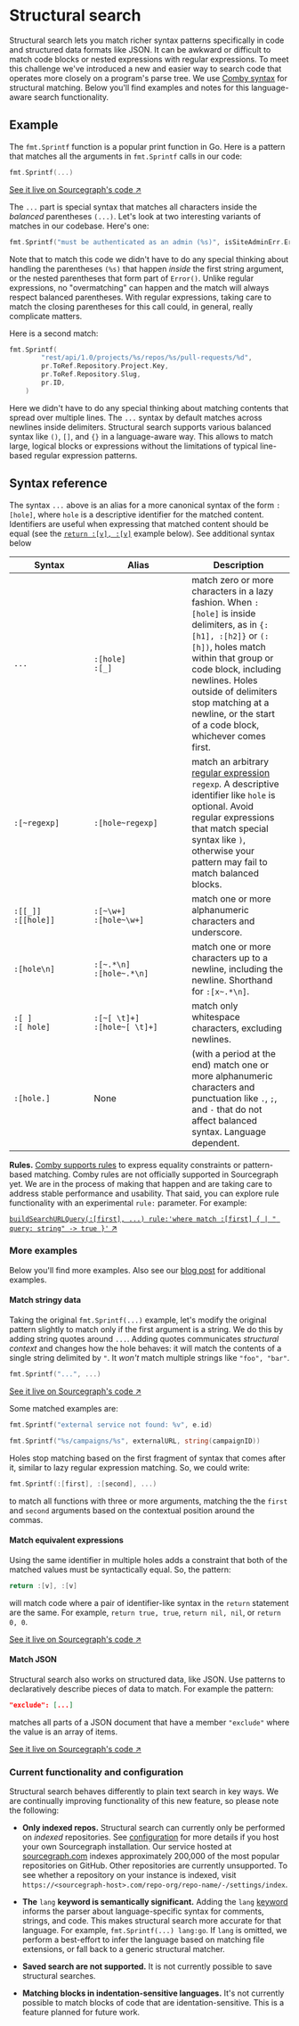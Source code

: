 <style>
table td:first-child {
  width: 8em;
  min-width: 8em;
  max-width: 8em;
}
table td:nth-child(2) {
  width: 10em;
  min-width: 10em;
  max-width: 10em;
}
table td {
    border: none;
}
table tr:nth-child(2n) {
  background-color: transparent;
}

</style>

# Structural search

Structural search lets you match richer syntax patterns specifically in code
and structured data formats like JSON. It can be awkward or difficult to match
code blocks or nested expressions with regular expressions. To meet this
challenge we've introduced a new and easier way to search code that operates
more closely on a program's parse tree. We use [Comby syntax](https://comby.dev/docs/syntax-reference)
for structural matching. Below you'll find examples and notes for this
language-aware search functionality.

## Example

The `fmt.Sprintf` function is a popular print function in Go. Here is a pattern
that matches all the arguments in `fmt.Sprintf` calls in our code:

```go
fmt.Sprintf(...)
```

[See it live on Sourcegraph's code ↗](https://sourcegraph.com/search?q=repo:%5Egithub%5C.com/sourcegraph/sourcegraph%24+fmt.Sprintf%28...%29&patternType=structural)

The `...` part is special syntax that matches all characters inside the
_balanced_ parentheses `(...)`. Let's look at two interesting variants of
matches in our codebase. Here's one:

```go
fmt.Sprintf("must be authenticated as an admin (%s)", isSiteAdminErr.Error())
```

Note that to match this code we didn't have to do any special thinking about
handling the parentheses `(%s)` that happen _inside_ the first string argument,
or the nested parentheses that form part of `Error()`. Unlike regular
expressions, no "overmatching" can happen and the match will always respect
balanced parentheses. With regular expressions, taking care to match the closing
parentheses for this call could, in general, really complicate matters.

Here is a second match:

```go
fmt.Sprintf(
		"rest/api/1.0/projects/%s/repos/%s/pull-requests/%d",
		pr.ToRef.Repository.Project.Key,
		pr.ToRef.Repository.Slug,
		pr.ID,
	)
```

Here we didn't have to do any special thinking about matching contents that
spread over multiple lines. The `...` syntax by default matches across newlines
inside delimiters. Structural search supports various balanced syntax like `()`,
`[]`, and `{}` in a language-aware way. This allows to match large, logical
blocks or expressions without the limitations of typical line-based regular
expression patterns.

## Syntax reference

The syntax `...` above is an alias for a more canonical syntax of the form
`:[hole]`, where `hole` is a descriptive identifier for the matched content.
Identifiers are useful when expressing that matched content should be equal (see
the [`return :[v], :[v]`](#match-equivalent-expressions) example below). See
additional syntax below

| Syntax                  | Alias                            | Description                                                                                                                                                                                                                                                                                             |
|-------------------------|----------------------------------|---------------------------------------------------------------------------------------------------------------------------------------------------------------------------------------------------------------------------------------------------------------------------------------------------------|
| `...`                   | `:[hole]`<br>`:[_]`              | match zero or more characters in a lazy fashion. When `:[hole]` is inside delimiters, as in `{:[h1], :[h2]}` or `(:[h])`, holes match within that group or code block, including newlines. Holes outside of delimiters stop matching at a newline, or the start of a code block, whichever comes first. |
| `:[~regexp]`            | `:[hole~regexp]`                 | match an arbitrary [regular expression](https://golang.org/s/re2syntax) `regexp`. A descriptive identifier like `hole` is optional. Avoid regular expressions that match special syntax like `)`, otherwise your pattern may fail to match balanced blocks.                                             |
| `:[[_]]`<br>`:[[hole]]` | `:[~\w+]`<br>`:[hole~\w+]`       | match one or more alphanumeric characters and underscore.                                                                                                                                                                                                                                               |
| `:[hole\n]`             | `:[~.*\n]`<br>`:[hole~.*\n]`     | match one or more characters up to a newline, including the newline. Shorthand for `:[x~.*\n]`.                                                                                                                                                                                                         |
| `:[ ]`<br>`:[ hole]`    | `:[~[ \t]+]`<br>`:[hole~[ \t]+]` | match only whitespace characters, excluding newlines.                                                                                                                                                                                                                                                   |
| `:[hole.]`              | None                             | (with a period at the end) match one or more alphanumeric characters and punctuation like `.`, `;`, and `-` that do not affect balanced syntax. Language dependent.                                                                                                                                     |

**Rules.** [Comby supports rules](https://comby.dev/docs/advanced-usage) to
express equality constraints or pattern-based matching. Comby rules are not
officially supported in Sourcegraph yet. We are in the process of making that
happen and are taking care to address stable performance and usability. That
said, you can explore rule functionality with an experimental `rule:` parameter.
For example:

[`buildSearchURLQuery(:[first], ...) rule:'where match :[first] { | " query: string" -> true }'` ↗](https://sourcegraph.com/search?q=repo:%5Egithub%5C.com/sourcegraph/sourcegraph%24+file:.ts+buildSearchURLQuery%28:%5Bfirst%5D%2C+...%29+rule:%27where+match+:%5Bfirst%5D+%7B+%7C+%22+query:+string%22+-%3E+true+%7D%27&patternType=structural)

### More examples

Below you'll find more examples. Also see our [blog post](https://about.sourcegraph.com/blog/going-beyond-regular-expressions-with-structural-code-search) for additional examples.

#### Match stringy data

Taking the original `fmt.Sprintf(...)` example, let's modify the original
pattern slightly to match only if the first argument is a string. We do this by
adding string quotes around `...`. Adding quotes communicates _structural
context_ and changes how the hole behaves: it will match the contents of a
single string delimited by `"`. It _won't_ match multiple strings like `"foo", "bar"`.

```go
fmt.Sprintf("...", ...)
```

[See it live on Sourcegraph's code ↗](https://sourcegraph.com/search?q=repo:%5Egithub%5C.com/sourcegraph/sourcegraph%24+fmt.Sprintf%28%22...%22%2C+...%29&patternType=structural)

Some matched examples are:

```go
fmt.Sprintf("external service not found: %v", e.id)
```

```go
fmt.Sprintf("%s/campaigns/%s", externalURL, string(campaignID))
```

Holes stop matching based on the first fragment of syntax that comes after it,
similar to lazy regular expression matching. So, we could write:

```go
fmt.Sprintf(:[first], :[second], ...)
```

to match all functions with three or more arguments, matching the the `first` and `second` arguments based on the contextual position around the commas.

#### Match equivalent expressions

Using the same identifier in multiple holes adds a constraint that both of the matched values must be syntactically equal. So, the pattern:

```go
return :[v], :[v]
```

will match code where a pair of identifier-like syntax in the `return` statement are the same. For example, `return true, true`, `return nil, nil`, or `return 0, 0`.

[See it live on Sourcegraph's code ↗](https://sourcegraph.com/search?q=repo:%5Egithub%5C.com/sourcegraph/sourcegraph%24+lang:go+return+:%5Bv%5D%2C+:%5Bv%5D&patternType=structural)

#### Match JSON

Structural search also works on structured data, like JSON. Use patterns to declaratively describe pieces of data to match. For example the pattern:

```json
"exclude": [...]
```

matches all parts of a JSON document that have a member `"exclude"` where the value is an array of items.

[See it live on Sourcegraph's code ↗](https://sourcegraph.com/search?q=repo:%5Egithub%5C.com/sourcegraph/sourcegraph%24++%22exclude%22:+%5B...%5D+lang:json+file:tsconfig.json&patternType=structural)

### Current functionality and configuration

Structural search behaves differently to plain text search in key ways. We are
continually improving functionality of this new feature, so please note the
following:

- **Only indexed repos.** Structural search can currently only be performed on
  _indexed_ repositories. See [configuration](../../admin/search.md) for more
  details if you host your own Sourcegraph installation. Our service hosted at
  [sourcegraph.com](https://sourcegraph.com/search) indexes approximately 200,000
  of the most popular repositories on GitHub. Other repositories are currently
  unsupported. To see whether a repository on your instance is indexed, visit
  `https://<sourcegraph-host>.com/repo-org/repo-name/-/settings/index`.

- **The** `lang` **keyword is semantically significant.** Adding the `lang`
  [keyword](queries.md) informs the parser about language-specific syntax for
  comments, strings, and code. This makes structural search more accurate for
  that language. For example, `fmt.Sprintf(...) lang:go`. If `lang` is omitted,
  we perform a best-effort to infer the language based on matching file
  extensions, or fall back to a generic structural matcher.

- **Saved search are not supported.** It is not currently possible to save
  structural searches.

- **Matching blocks in indentation-sensitive languages.** It's not currently
  possible to match blocks of code that are identation-sensitive. This is a
  feature planned for future work.
